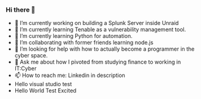 ### Hi there 👋

<!--
**Lats7/lats7** is a ✨ _special_ ✨ repository because its `README.md` (this file) appears on your GitHub profile.

Here are some ideas to get you started:

-->

- 🔭 I’m currently working on building a Splunk Server inside Unraid
- 🌱 I’m currently learning Tenable as a vulnerability management tool.
- 🌱 I’m currently learning Python for automation.
- 👯 I’m collaborating with former friends learning node.js
- 🤔 I’m looking for help with how to actually become a programmer in the cyber space.
- 💬 Ask me about how I pivoted from studying finance to working in IT:Cyber
- 📫 How to reach me: Linkedin in description
- Hello visual studio test
- Hello World Test Excited
